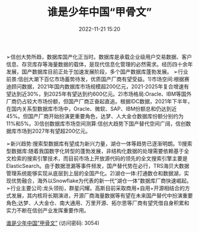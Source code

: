 ﻿---
title: 谁是少年中国“甲骨文”
date: 2022-11-21 15:20
tags:
- 信创新时代系列
- 深度报告
- 数据库
updated: 1970-01-01 08:00:00
---

➢信创大势所趋，数据库国产化正当时。数据库是承载企业级用户交易数据、客户信息、存货库存等海量数据的载体，是现代信息化管理的必然需求。经历四十余年发展，国产数据库目前正处于加速发展阶段，多个国产数据库蓬勃发展。
➢行业前景:信创大潮下百亿市场蓄势待发，优质国产厂商有望受益。1)市场空间:根据赛迪顾问数据，2021年国内数据库市场规模超200亿元，2021-2025年复合增速有望达到近30%，到2025年有望达到约600亿元。2)市场格局:Oracle、IBM等国外厂商仍占较大市场份额，但国产厂商正奋起直追。根据IDC数据，2021年下半年，在国内关系型数据库市场中，Oracle、微软、SAP、IBM份额总和仍达到近45%。但国产厂商开始扮演更重要角色，达梦、人大金仓数据库份额分别约为11%和5%。3)信创数据库市场空间测算:信创大趋势下国产替代空间广阔，信创数据库市场到2027年有望超200亿元。
<!-- more -->
➢新兴趋势:搜索型数据库有望成为新兴力量，湖仓一体等趋势已逐渐明朗。1)搜索型数据库:随着我国数字化转型的蓬勃发展，非结构化数据的处理需要依赖基于全文检索的搜索引擎技术，而目前市场上开放源代码的领先的全文搜索引擎主要是ElasticSearch。由于数据泄漏等事件频发，国产替代势在必行，TRS海贝大数据管理系统能够实现从底层到上层的全国产化。2)湖仓一体:打通数仓和数据湖，实现优势融合，海外以Snowflake为代表的新一代“湖仓一体”数据库厂商快速崛起。
➢行业主要公司:龙头领衔，群星闪耀。高斯目前采取商用+自用+开源相结合的方式发展，其内核将长期演进，开源厂商海量数据等有望在未来国产替代中扮演重要角色;达梦、人大金仓、南大通用、万里开源、拓尔思等厂商有望凭借自身积累和实力不断在信创产业发挥重要作用。

[谁是少年中国“甲骨文”](https://url12.ctfile.com/f/3948612-729640926-597ccd?p=3054)
(访问密码: 3054)
